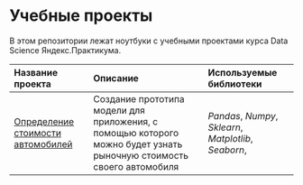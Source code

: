 # Учебные проекты
В этом репозитории лежат ноутбуки c учебными проектами курса Data Science Яндекс.Практикума.

| Название проекта | Описание | Используемые библиотеки | 
| :---------------------- | :---------------------- | :---------------------- |
| [Определение стоимости автомобилей](https://github.com/aleksandr-del/yandex-praticum-projects/blob/main/yandex_practicum_calculus_project.ipynb) | Создание прототипа модели для приложения, с помощью которого можно будет узнать рыночную стоимость своего автомобиля| *Pandas*, *Numpy*, *Sklearn*, *Matplotlib*, *Seaborn*,  |
